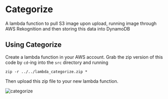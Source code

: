 # Categorize
A lambda function to pull S3 image upon upload, running image through AWS Rekognition and then storing this data into DynamoDB

## Using Categorize

Create a lambda function in your AWS account.
Grab the zip version of this code by `cd`-ing into the `src` directory and running
```
zip -r ../../lambda_categorize.zip *
```
Then upload this zip file to your new lambda function.

![categorize](https://user-images.githubusercontent.com/11951665/31162182-ddc7bafa-a8a9-11e7-830d-47a052c914cd.jpg)
